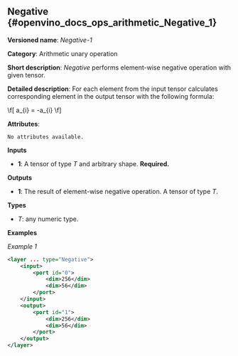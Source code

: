 ## Negative <a name="Negative"></a> {#openvino_docs_ops_arithmetic_Negative_1}

**Versioned name**: *Negative-1*

**Category**: Arithmetic unary operation

**Short description**: *Negative* performs element-wise negative operation with given tensor.

**Detailed description**: For each element from the input tensor calculates corresponding
element in the output tensor with the following formula:

\f[
a_{i} = -a_{i}
\f]

**Attributes**:

    No attributes available.

**Inputs**

* **1**: A tensor of type *T* and arbitrary shape. **Required.**

**Outputs**

* **1**: The result of element-wise negative operation. A tensor of type *T*.

**Types**

* *T*: any numeric type.

**Examples**

*Example 1*

```xml
<layer ... type="Negative">
    <input>
        <port id="0">
            <dim>256</dim>
            <dim>56</dim>
        </port>
    </input>
    <output>
        <port id="1">
            <dim>256</dim>
            <dim>56</dim>
        </port>
    </output>
</layer>
```
